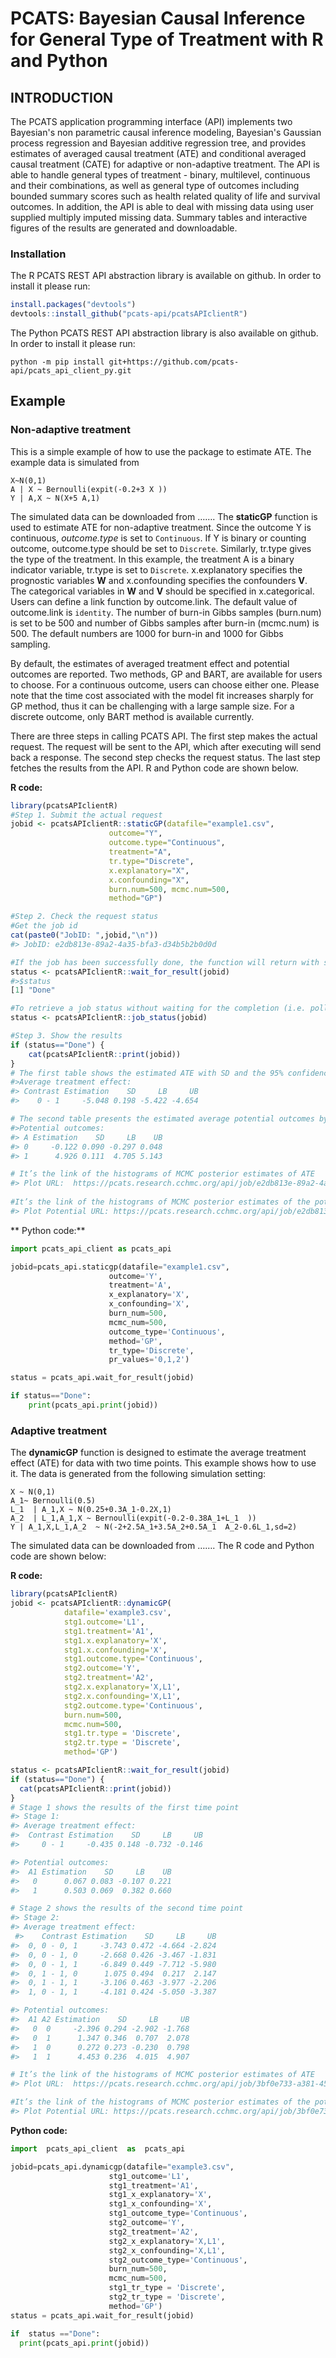 # PCATS: Bayesian Causal Inference for General Type of Treatment with R and Python

## INTRODUCTION

The PCATS application programming interface (API) implements two Bayesian's non parametric causal inference modeling, 
Bayesian's Gaussian process regression and Bayesian additive regression tree, and provides estimates of averaged causal treatment (ATE) 
and conditional averaged causal treatment (CATE) for adaptive or non-adaptive treatment. 
The API is able to handle general types of treatment - binary, multilevel, continuous and their combinations, 
as well as general type of outcomes including bounded summary scores such as health related quality of life and survival outcomes. 
In addition, the API is able to deal with missing data using user supplied multiply imputed missing data. 
Summary tables and interactive figures of the results are generated and downloadable.

### Installation

The R PCATS REST API abstraction library is available on github. In order to install it please run:

```R
install.packages("devtools")
devtools::install_github("pcats-api/pcatsAPIclientR")
```

The Python PCATS REST API abstraction library is also available on github. In order to install it please run:

`python -m pip install git+https://github.com/pcats-api/pcats_api_client_py.git`

## Example
### Non-adaptive treatment
This is a simple example of how to use the package to estimate ATE. The example data is simulated from

```
X~N(0,1)
A | X ~ Bernoulli(expit(-0.2+3 X ))
Y | A,X ~ N(X+5 A,1)
```

The simulated data can be downloaded from …….  The **staticGP** function is used to estimate ATE for non-adaptive treatment. Since the outcome Y is continuous, *outcome.type* is set to ``Continuous``. If Y is binary or counting outcome, outcome.type should be set to ``Discrete``. Similarly, tr.type gives the type of the treatment. In this example, the treatment A is a binary indicator variable, tr.type is set to ``Discrete``. x.explanatory specifies the prognostic variables **W** and x.confounding specifies the confounders **V**. The categorical variables in **W** and **V** should be specified in x.categorical. Users can define a link function by outcome.link. The default value of outcome.link is ``identity``. The number of burn-in Gibbs samples (burn.num) is set to be 500 and number of Gibbs samples after burn-in (mcmc.num) is 500.  The default numbers are 1000 for burn-in and 1000 for Gibbs sampling. 

By default, the estimates of averaged treatment effect and potential outcomes are reported. Two methods, GP and BART, are available for users to choose. For a continuous outcome, users can choose either one. Please note that the time cost associated with the model fit increases sharply for GP method, thus it can be challenging with a large sample size. For a discrete outcome, only BART method is available currently.

There are three steps in calling PCATS API. The first step makes the actual request. The request will be sent to the API, which after executing will send back a response. The second step checks the request status. The last step fetches the results from the API. R and Python code are shown below.

**R code:**

```R
library(pcatsAPIclientR)
#Step 1. Submit the actual request
jobid <- pcatsAPIclientR::staticGP(datafile="example1.csv",
                      outcome="Y",
                      outcome.type="Continuous",
                      treatment="A", 
                      tr.type="Discrete",
                      x.explanatory="X",
                      x.confounding="X",
                      burn.num=500, mcmc.num=500,
                      method="GP")

#Step 2. Check the request status
#Get the job id
cat(paste0("JobID: ",jobid,"\n"))
#> JobID: e2db813e-89a2-4a35-bfa3-d34b5b2b0d0d

#If the job has been successfully done, the function will return with status="Done"
status <- pcatsAPIclientR::wait_for_result(jobid)
#>$status
[1] "Done"

#To retrieve a job status without waiting for the completion (i.e. polling), one may use the following code.
status <- pcatsAPIclientR::job_status(jobid)

#Step 3. Show the results
if (status=="Done") {
    cat(pcatsAPIclientR::print(jobid))
}
# The first table shows the estimated ATE with SD and the 95% confidence interval.
#>Average treatment effect:
#> Contrast Estimation    SD     LB     UB
#>    0 - 1     -5.048 0.198 -5.422 -4.654

# The second table presents the estimated average potential outcomes by treatment groups. It reports that the expected mean and its standard error for the potential outcomes.
#>Potential outcomes:
#> A Estimation    SD     LB    UB
#> 0     -0.122 0.090 -0.297 0.048
#> 1      4.926 0.111  4.705 5.143

# It’s the link of the histograms of MCMC posterior estimates of ATE
#> Plot URL:  https://pcats.research.cchmc.org/api/job/e2db813e-89a2-4a35-bfa3-d34b5b2b0d0d/plot
 
#It’s the link of the histograms of MCMC posterior estimates of the potential outcomes
#> Plot Potential URL: https://pcats.research.cchmc.org/api/job/e2db813e-89a2-4a35-bfa3-d34b5b2b0d0d/plot/Potential
```

** Python code:**
```python
import pcats_api_client as pcats_api

jobid=pcats_api.staticgp(datafile="example1.csv",
                      outcome='Y',
                      treatment='A',
                      x_explanatory='X',
                      x_confounding='X',
                      burn_num=500,
                      mcmc_num=500,
                      outcome_type='Continuous',
                      method='GP',
                      tr_type='Discrete',
                      pr_values='0,1,2')

status = pcats_api.wait_for_result(jobid)

if status=="Done":
    print(pcats_api.print(jobid))
```

### Adaptive treatment

The **dynamicGP** function is designed to estimate the average treatment effect (ATE) for data with two time points. This example shows how to use it. The data is generated from the following simulation setting:

```
X ~ N(0,1)
A_1~ Bernoulli(0.5)
L_1  | A_1,X ~ N(0.25+0.3A_1-0.2X,1)
A_2  | L_1,A_1,X ~ Bernoulli(expit(-0.2-0.38A_1+L_1  ))
Y | A_1,X,L_1,A_2  ~ N(-2+2.5A_1+3.5A_2+0.5A_1  A_2-0.6L_1,sd=2)
```

The simulated data can be downloaded from …….   The R code and Python code are shown below:

**R code:**
```R
library(pcatsAPIclientR)
jobid <- pcatsAPIclientR::dynamicGP(
            datafile='example3.csv',
            stg1.outcome='L1',
            stg1.treatment='A1',
            stg1.x.explanatory='X',
            stg1.x.confounding='X',
            stg1.outcome.type='Continuous',
            stg2.outcome='Y',
            stg2.treatment='A2',
            stg2.x.explanatory='X,L1',
            stg2.x.confounding='X,L1',
            stg2.outcome.type='Continuous',
            burn.num=500,
            mcmc.num=500,
            stg1.tr.type = 'Discrete',
            stg2.tr.type = 'Discrete',
            method='GP')

status <- pcatsAPIclientR::wait_for_result(jobid)
if (status=="Done") {
  cat(pcatsAPIclientR::print(jobid))
}
# Stage 1 shows the results of the first time point
#> Stage 1:
#> Average treatment effect:
#>  Contrast Estimation    SD     LB     UB
#>     0 - 1     -0.435 0.148 -0.732 -0.146

#> Potential outcomes:
#>  A1 Estimation    SD     LB    UB
#>   0      0.067 0.083 -0.107 0.221
#>   1      0.503 0.069  0.382 0.660

# Stage 2 shows the results of the second time point
#> Stage 2:
#> Average treatment effect:
 #>    Contrast Estimation    SD     LB     UB
#>  0, 0 - 0, 1     -3.743 0.472 -4.664 -2.824
#>  0, 0 - 1, 0     -2.668 0.426 -3.467 -1.831
#>  0, 0 - 1, 1     -6.849 0.449 -7.712 -5.980
#>  0, 1 - 1, 0      1.075 0.494  0.217  2.147
#>  0, 1 - 1, 1     -3.106 0.463 -3.977 -2.206
#>  1, 0 - 1, 1     -4.181 0.424 -5.050 -3.387

#> Potential outcomes:
#>  A1 A2 Estimation    SD     LB     UB
#>   0  0     -2.396 0.294 -2.902 -1.768
#>   0  1      1.347 0.346  0.707  2.078
#>   1  0      0.272 0.273 -0.230  0.798
#>   1  1      4.453 0.236  4.015  4.907

# It’s the link of the histograms of MCMC posterior estimates of ATE
#> Plot URL:  https://pcats.research.cchmc.org/api/job/3bf0e733-a381-4525-9a5a-5c8552b634e2/plot

#It’s the link of the histograms of MCMC posterior estimates of the potential outcomes
#> Plot Potential URL: https://pcats.research.cchmc.org/api/job/3bf0e733-a381-4525-9a5a-5c8552b634e2/plot/Potential
```

**Python code:**
```python
import  pcats_api_client  as  pcats_api

jobid=pcats_api.dynamicgp(datafile="example3.csv", 
                      stg1_outcome='L1',
                      stg1_treatment='A1',
                      stg1_x_explanatory='X',
                      stg1_x_confounding='X',
                      stg1_outcome_type='Continuous',
                      stg2_outcome='Y',
                      stg2_treatment='A2',
                      stg2_x_explanatory='X,L1',
                      stg2_x_confounding='X,L1',
                      stg2_outcome_type='Continuous',
                      burn_num=500,
                      mcmc_num=500,
                      stg1_tr_type = 'Discrete',
                      stg2_tr_type = 'Discrete',
                      method='GP')
status = pcats_api.wait_for_result(jobid)

if  status =="Done":
  print(pcats_api.print(jobid))
```
